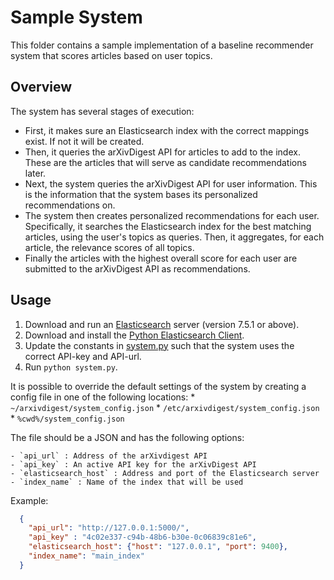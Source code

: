 # Sample System

This folder contains a sample implementation of a baseline recommender system that scores articles based on user topics.


## Overview

The system has several stages of execution:
  * First, it makes sure an Elasticsearch index with the correct mappings exist.  If not it will be created.
  * Then, it queries the arXivDigest API for articles to add to the index.  These are the articles that will serve as candidate recommendations later.
  * Next, the system queries the arXivDigest API for user information.  This is the information that the system bases its personalized recommendations on.
  * The system then creates personalized recommendations for each user.  Specifically, it searches the Elasticsearch index for the best matching articles, using the user's topics as queries.  Then, it aggregates, for each article, the relevance scores of all topics.
  * Finally the articles with the highest overall score for each user are submitted to the arXivDigest API as recommendations.


## Usage

  1. Download and run an [Elasticsearch](https://www.elastic.co/downloads/elasticsearch) server (version 7.5.1 or above).
  2. Download and install the [Python Elasticsearch Client](https://elasticsearch-py.readthedocs.io/en/master/).
  3. Update the constants in [system.py](sample/system.py) such that the system uses the correct API-key and API-url.
  4. Run `python system.py`.

 It is possible to override the default settings of the system by creating a config file in one of the following locations:
      * `~/arxivdigest/system_config.json`
      * `/etc/arxivdigest/system_config.json`
      * `%cwd%/system_config.json`
 
The file should be a JSON and has the following options:
    
    - `api_url` : Address of the arXivdigest API 
    - `api_key` : An active API key for the arXivDigest API
    - `elasticsearch_host` : Address and port of the Elasticsearch server
    - `index_name` : Name of the index that will be used

Example:

```json
  {
    "api_url": "http://127.0.0.1:5000/",
    "api_key" : "4c02e337-c94b-48b6-b30e-0c06839c81e6",
    "elasticsearch_host": {"host": "127.0.0.1", "port": 9400},
    "index_name": "main_index"
  }
```

